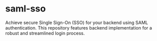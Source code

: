 # saml-sso
Achieve secure Single Sign-On (SSO) for your backend using SAML authentication. This repository features backend implementation for a robust and streamlined login process.
